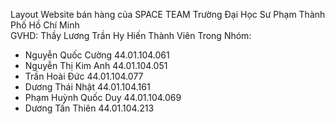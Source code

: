 Layout Website bán hàng của SPACE TEAM Trường Đại Học Sư Phạm Thành Phố Hồ Chí Minh <br>
GVHD: Thầy Lương Trần Hy Hiến
Thành Viên Trong Nhóm:
- Nguyễn Quốc Cường 44.01.104.061
- Nguyễn Thị Kim Anh 44.01.104.051
- Trần Hoài Đức 44.01.104.077
- Dương Thái Nhật 44.01.104.161
- Phạm Huỳnh Quốc Duy 44.01.104.069
- Dương Tấn Thiên 44.01.104.213
